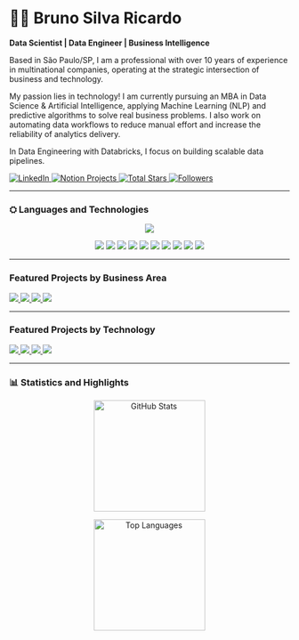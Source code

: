 
# 👨‍🔬 Bruno Silva Ricardo

**Data Scientist | Data Engineer | Business Intelligence**

Based in São Paulo/SP, I am a professional with over 10 years of experience in multinational companies, operating at the strategic intersection of business and technology.

My passion lies in technology! I am currently pursuing an MBA in Data Science & Artificial Intelligence, applying Machine Learning (NLP) and predictive algorithms to solve real business problems. I also work on automating data workflows to reduce manual effort and increase the reliability of analytics delivery.

In Data Engineering with Databricks, I focus on building scalable data pipelines.

<p align="left">
    <a href="https://www.linkedin.com/in/bruno-ricardo-27a64128/">
        <img alt="LinkedIn" title="My LinkedIn Profile" src="https://custom-icon-badges.demolab.com/badge/LinkedIn-Perfil-blue?style=for-the-badge&logo=linkedin&logoColor=white&labelColor=0077B5" />
    </a>
    <a href="https://bit.ly/bruno_projects">
        <img alt="Notion Projects" title="Projects Dashboard (Notion)" src="https://custom-icon-badges.demolab.com/badge/Notion-Projetos-white?style=for-the-badge&logo=notion&logoColor=black&labelColor=ECECEC" />
    </a>
    <a href="https://github.com/brunoricardodados?tab=repositories&sort=stargazers">
        <img alt="Total Stars" title="Total GitHub Stars" src="https://custom-icon-badges.demolab.com/github/stars/brunoricardodados?color=55960c&style=for-the-badge&labelColor=488207&logo=star&label=Stars" />
    </a>
    <a href="https://github.com/brunoricardodados?tab=followers">
        <img alt="Followers" title="Follow me on GitHub" src="https://custom-icon-badges.demolab.com/github/followers/brunoricardodados?color=236ad3&labelColor=1155ba&style=for-the-badge&logo=github&label=Followers&logoColor=white" />
    </a>
</p>

---

### ⛭ Languages and Technologies

<p align="center">
  <img src="https://skillicons.dev/icons?i=python,mysql,mongodb,azure,gcp,sql" />
</p>

<p align="center">
  <img src="https://img.shields.io/badge/PowerBI-3a3a3a?style=for-the-badge&logo=powerbi&logoColor=white&labelColor=3a3a3a" />
  <img src="https://img.shields.io/badge/SAP-e9e9e9?style=for-the-badge&logo=sap&logoColor=black&labelColor=e9e9e9" />
  <img src="https://img.shields.io/badge/Tableau-444444?style=for-the-badge&logo=tableau&logoColor=white&labelColor=444444" />
  <img src="https://img.shields.io/badge/Salesforce-e9e9e9?style=for-the-badge&logo=salesforce&logoColor=black&labelColor=e9e9e9" />
  <img src="https://img.shields.io/badge/Excel-505050?style=for-the-badge&logo=microsoft-excel&logoColor=white&labelColor=505050" />
  <img src="https://img.shields.io/badge/Anaconda-e9e9e9?style=for-the-badge&logo=anaconda&logoColor=black&labelColor=e9e9e9" />
  <img src="https://img.shields.io/badge/Colab-292929?style=for-the-badge&logo=googlecolab&logoColor=white&labelColor=292929" />
  <img src="https://img.shields.io/badge/GA4-e9e9e9?style=for-the-badge&logo=googleanalytics&logoColor=black&labelColor=e9e9e9" />
  <img src="https://img.shields.io/badge/JSON-1f1f1f?style=for-the-badge&logo=json&logoColor=white&labelColor=1f1f1f" />
  <img src="https://img.shields.io/badge/Linguagem%20M-e9e9e9?style=for-the-badge&logo=powerbi&logoColor=black&labelColor=e9e9e9" />
</p>


---

### Featured Projects by Business Area

<p align="left">
  <a href="https://github.com/brunoricardodados?tab=repositories&q=sales-operations-order-to-cash">
    <img src="https://img.shields.io/badge/Sales%20Operations%20%26%20Order%20to%20Cash-1E3A5F?style=for-the-badge&logo=briefcase&logoColor=white" />
  </a>
  <a href="https://github.com/brunoricardodados?tab=repositories&q=finance">
    <img src="https://img.shields.io/badge/Finance-5B1A18?style=for-the-badge&logo=money&logoColor=white" />
  </a>
  <a href="https://github.com/brunoricardodados?tab=repositories&q=supply-chain">
    <img src="https://img.shields.io/badge/Supply%20Chain-2f2f2f?style=for-the-badge&logo=truck&logoColor=white" />
  </a>
  <a href="https://github.com/brunoricardodados?tab=repositories&q=it">
    <img src="https://img.shields.io/badge/IT-3B4C5E?style=for-the-badge&logo=bar-chart&logoColor=white" />
  </a>
</p>

---

### Featured Projects by Technology

<p align="left">
  <a href="https://github.com/brunoricardodados?tab=repositories&q=automation">
    <img src="https://img.shields.io/badge/Automation-3B4C5E?style=for-the-badge&logo=gear&logoColor=white" />
  </a>
  <a href="https://github.com/brunoricardodados?tab=repositories&q=business-intelligence-analytics">
    <img src="https://img.shields.io/badge/Business%20Intelligence%20%26%20Analytics-2f2f2f?style=for-the-badge&logo=bar-chart&logoColor=white" />
  </a>
  <a href="https://github.com/brunoricardodados?tab=repositories&q=machine-learning">
    <img src="https://img.shields.io/badge/Machine%20Learning-6D2932?style=for-the-badge&logo=brain&logoColor=white" />
  </a>
  <a href="https://github.com/brunoricardodados?tab=repositories&q=data-governance">
    <img src="https://img.shields.io/badge/Data%20Governance-465D4C?style=for-the-badge&logo=database&logoColor=white" />
  </a>
</p>

---

### 📊 Statistics and Highlights

<p align="center">
    <img alt="GitHub Stats" height="200" src="https://github-readme-stats.vercel.app/api?username=brunoricardodados&show_icons=true&theme=tokyonight&include_all_commits=true&locale=en" />
</p>

<p align="center">
  <img alt="Top Languages" height="200" src="https://github-readme-stats.vercel.app/api/top-langs/?username=brunoricardodados&hide=html,css&theme=tokyonight&layout=compact&custom_title=Languages&langs_count=9" />
</p>

